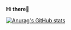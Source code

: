 <b>Hi there</b>👋  

[![Anurag's GitHub stats](https://github-readme-stats.vercel.app/api?username=misaka3)](https://github.com/anuraghazra/github-readme-stats)

